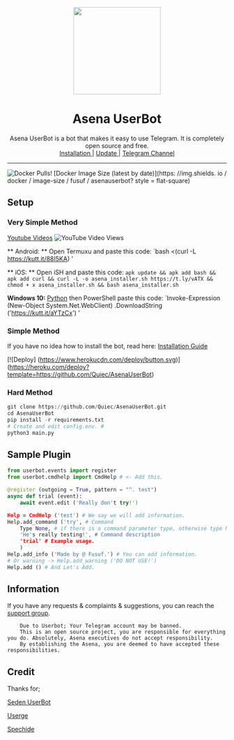 <div align = "center">
  <img src = "https://i.imgyukle.com/2020/05/29/yBpJsP.jpg" width = "200" height = "200">
  <h1> Asena UserBot </h1>
</div>
<p align = "center">
    Asena UserBot is a bot that makes it easy to use Telegram. It is completely open source and free.
    <br>
        <a href="https://github.com/quiec/AsenaUserBot/blob/master/README.md#installation"> Installation </a> |
        <a href="https://github.com/Quiec/AsenaUserBot/wiki/G%C3%BCncelleme"> Update </a> |
        <a href="https://t.me/AsenaUserBot"> Telegram Channel </a>
    <br>
</p>

----
![Docker Pulls](https://img.shields.io/docker/pulls/fusuf/asenauserbot?style=flat-square)! [Docker Image Size (latest by date)](https: //img.shields. io / docker / image-size / fusuf / asenauserbot? style = flat-square)
## Setup
### Very Simple Method
[Youtube Videos](https://www.youtube.com/watch?v=mUUQ53TYqI0) ![YouTube Video Views](https://img.shields.io/youtube/views/mUUQ53TYqI0?style=flat-square)

** Android: ** Open Termuxu and paste this code: `bash <(curl -L https://kutt.it/88I5KA) '

** iOS: ** Open iSH and paste this code: `apk update && apk add bash && apk add curl && curl -L -o asena_installer.sh https://t.ly/vATX && chmod + x asena_installer.sh && bash asena_installer.sh`

**Windows 10:** [Python](https://www.microsoft.com/en-us/p/python-38/9mssztt1n39l#activetab=pivot:overviewtab) then PowerShell paste this code: `Invoke-Expression (New-Object System.Net.WebClient) .DownloadString ('https://kutt.it/aYTzCx') '

### Simple Method
If you have no idea how to install the bot, read here: [Installation Guide](https://github.com/Quiec/AsenaUserBot/wiki/Setup/)

[![Deploy] (https://www.herokucdn.com/deploy/button.svg)] (https://heroku.com/deploy?template=https://github.com/Quiec/AsenaUserBot)
### Hard Method
``` python
git clone https://github.com/Quiec/AsenaUserBot.git
cd AsenaUserBot
pip install -r requirements.txt
# Create and edit config.env. #
python3 main.py
```

## Sample Plugin
```python
from userbot.events import register
from userbot.cmdhelp import CmdHelp # <- Add this.

@register (outgoing = True, pattern = "^. test")
async def trial (event):
    await event.edit ('Really don't try!')

Help = CmdHelp ('test') # We say we will add information.
Help.add_command ('try', # Command
    Type None, # if there is a command parameter type, otherwise type None
    'He's really testing!', # Command description
    'trial' # Example usage.
    )
Help.add_info ('Made by @ Fusuf.') # You can add information.
# Or warning -> Help.add_warning ('DO NOT USE!')
Help.add () # And Let's Add.
```

## Information
If you have any requests & complaints & suggestions, you can reach the [support group](https://t.me/AsenaSupport).

```
    Due to Userbot; Your Telegram account may be banned.
    This is an open source project, you are responsible for everything you do. Absolutely, Asena executives do not accept responsibility.
    By establishing the Asena, you are deemed to have accepted these responsibilities.
```

## Credit
Thanks for;

[Seden UserBot](https://github.com/TeamDerUntergang/Telegram-UserBot)

[Userge](https://github.com/UsergeTeam/Userge)

[Spechide](https://github.com/Spechide)
